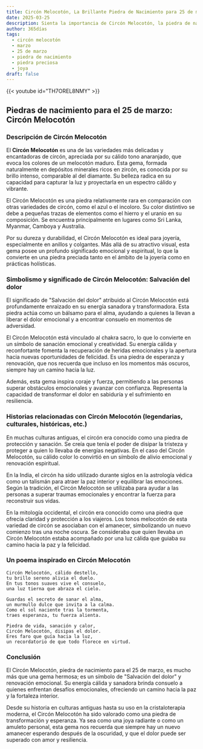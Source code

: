 ```yaml
---
title: Circón Melocotón, La Brillante Piedra de Nacimiento para 25 de marzo
date: 2025-03-25
description: Sienta la importancia de Circón Melocotón, la piedra de nacimiento de 25 de marzo que simboliza Salvación del dolor. Deje que su belleza y significado iluminen su día.
author: 365días
tags:
  - circón melocotón
  - marzo
  - 25 de marzo
  - piedra de nacimiento
  - piedra preciosa
  - joya
draft: false
---
```


{{< youtube id="TH7OREL8NMY" >}}

## Piedras de nacimiento para el 25 de marzo: Circón Melocotón

### Descripción de Circón Melocotón

El **Circón Melocotón** es una de las variedades más delicadas y encantadoras de circón, apreciada por su cálido tono anaranjado, que evoca los colores de un melocotón maduro. Esta gema, formada naturalmente en depósitos minerales ricos en zircón, es conocida por su brillo intenso, comparable al del diamante. Su belleza radica en su capacidad para capturar la luz y proyectarla en un espectro cálido y vibrante.

El Circón Melocotón es una piedra relativamente rara en comparación con otras variedades de circón, como el azul o el incoloro. Su color distintivo se debe a pequeñas trazas de elementos como el hierro y el uranio en su composición. Se encuentra principalmente en lugares como Sri Lanka, Myanmar, Camboya y Australia.

Por su dureza y durabilidad, el Circón Melocotón es ideal para joyería, especialmente en anillos y colgantes. Más allá de su atractivo visual, esta gema posee un profundo significado emocional y espiritual, lo que la convierte en una piedra preciada tanto en el ámbito de la joyería como en prácticas holísticas.

### Simbolismo y significado de Circón Melocotón: Salvación del dolor

El significado de "Salvación del dolor" atribuido al Circón Melocotón está profundamente enraizado en su energía sanadora y transformadora. Esta piedra actúa como un bálsamo para el alma, ayudando a quienes la llevan a liberar el dolor emocional y a encontrar consuelo en momentos de adversidad.

El Circón Melocotón está vinculado al chakra sacro, lo que lo convierte en un símbolo de sanación emocional y creatividad. Su energía cálida y reconfortante fomenta la recuperación de heridas emocionales y la apertura hacia nuevas oportunidades de felicidad. Es una piedra de esperanza y renovación, que nos recuerda que incluso en los momentos más oscuros, siempre hay un camino hacia la luz.

Además, esta gema inspira coraje y fuerza, permitiendo a las personas superar obstáculos emocionales y avanzar con confianza. Representa la capacidad de transformar el dolor en sabiduría y el sufrimiento en resiliencia.

### Historias relacionadas con Circón Melocotón (legendarias, culturales, históricas, etc.)

En muchas culturas antiguas, el circón era conocido como una piedra de protección y sanación. Se creía que tenía el poder de disipar la tristeza y proteger a quien lo llevaba de energías negativas. En el caso del Circón Melocotón, su cálido color lo convirtió en un símbolo de alivio emocional y renovación espiritual.

En la India, el circón ha sido utilizado durante siglos en la astrología védica como un talismán para atraer la paz interior y equilibrar las emociones. Según la tradición, el Circón Melocotón se utilizaba para ayudar a las personas a superar traumas emocionales y encontrar la fuerza para reconstruir sus vidas.

En la mitología occidental, el circón era conocido como una piedra que ofrecía claridad y protección a los viajeros. Los tonos melocotón de esta variedad de circón se asociaban con el amanecer, simbolizando un nuevo comienzo tras una noche oscura. Se consideraba que quien llevaba un Circón Melocotón estaba acompañado por una luz cálida que guiaba su camino hacia la paz y la felicidad.

### Un poema inspirado en Circón Melocotón

```
Circón Melocotón, cálido destello,  
tu brillo sereno alivia el duelo.  
En tus tonos suaves vive el consuelo,  
una luz tierna que abraza el cielo.  

Guardas el secreto de sanar el alma,  
un murmullo dulce que invita a la calma.  
Como el sol naciente tras la tormenta,  
traes esperanza, tu fuerza alienta.  

Piedra de vida, sanación y calor,  
Circón Melocotón, disipas el dolor.  
Eres faro que guía hacia la luz,  
un recordatorio de que todo florece en virtud.
```

### Conclusión

El Circón Melocotón, piedra de nacimiento para el 25 de marzo, es mucho más que una gema hermosa; es un símbolo de "Salvación del dolor" y renovación emocional. Su energía cálida y sanadora brinda consuelo a quienes enfrentan desafíos emocionales, ofreciendo un camino hacia la paz y la fortaleza interior.

Desde su historia en culturas antiguas hasta su uso en la cristaloterapia moderna, el Circón Melocotón ha sido valorado como una piedra de transformación y esperanza. Ya sea como una joya radiante o como un amuleto personal, esta gema nos recuerda que siempre hay un nuevo amanecer esperando después de la oscuridad, y que el dolor puede ser superado con amor y resiliencia.